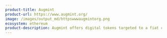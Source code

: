 ```yaml
---
product-title: Augmint
product-url: https://www.augmint.org/
image: /images/output_md/httpswwwaugmintorg.png
ecosystem: ethereum
product-description: Augmint offers digital tokens targeted to a fiat currency. Stablecoin backed 1&#58;1 by Euros
---
```

